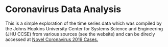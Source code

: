 # Coronavirus Data Analysis

This is a simple exploration of the time series data which was compiled by the Johns Hopkins University Center for Systems Science and Engineering (JHU CCSE) from various sources (see the website) and can be direcly accessed at [Novel Coronavirus 2019 Cases.](https://data.humdata.org/dataset/novel-coronavirus-2019-ncov-cases)





